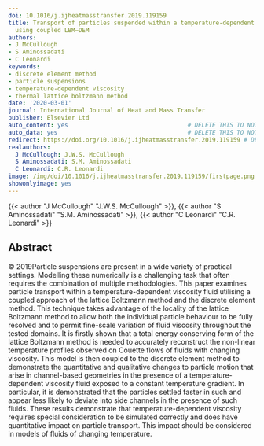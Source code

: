 ```yaml
---
doi: 10.1016/j.ijheatmasstransfer.2019.119159
title: Transport of particles suspended within a temperature-dependent viscosity fluid
  using coupled LBM–DEM
authors:
- J McCullough
- S Aminossadati
- C Leonardi
keywords:
- discrete element method
- particle suspensions
- temperature-dependent viscosity
- thermal lattice boltzmann method
date: '2020-03-01'
journal: International Journal of Heat and Mass Transfer
publisher: Elsevier Ltd
auto_content: yes                                  # DELETE THIS TO NOT AUTO GENERATE CONTENT
auto_data: yes                                     # DELETE THIS TO NOT AUTO GENERATE METADATA
redirect: https://doi.org/10.1016/j.ijheatmasstransfer.2019.119159 # DELETE THIS TO NOT REDIRECT
realauthors:
  J McCullough: J.W.S. McCullough
  S Aminossadati: S.M. Aminossadati
  C Leonardi: C.R. Leonardi
image: /img/doi/10.1016/j.ijheatmasstransfer.2019.119159/firstpage.png
showonlyimage: yes
---
```

{{< author "J McCullough" "J.W.S. McCullough" >}}, {{< author "S Aminossadati" "S.M. Aminossadati" >}}, {{< author "C Leonardi" "C.R. Leonardi" >}}

## Abstract
© 2019Particle suspensions are present in a wide variety of practical settings. Modelling these numerically is a challenging task that often requires the combination of multiple methodologies. This paper examines particle transport within a temperature-dependent viscosity fluid utilising a coupled approach of the lattice Boltzmann method and the discrete element method. This technique takes advantage of the locality of the lattice Boltzmann method to allow both the individual particle behaviour to be fully resolved and to permit fine-scale variation of fluid viscosity throughout the tested domains. It is firstly shown that a total energy conserving form of the lattice Boltzmann method is needed to accurately reconstruct the non-linear temperature profiles observed on Couette flows of fluids with changing viscosity. This model is then coupled to the discrete element method to demonstrate the quantitative and qualitative changes to particle motion that arise in channel-based geometries in the presence of a temperature-dependent viscosity fluid exposed to a constant temperature gradient. In particular, it is demonstrated that the particles settled faster in such and appear less likely to deviate into side channels in the presence of such fluids. These results demonstrate that temperature-dependent viscosity requires special consideration to be simulated correctly and does have quantitative impact on particle transport. This impact should be considered in models of fluids of changing temperature.
